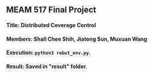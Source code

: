 ## MEAM 517 Final Project

#### Title: Distributed Coverage Control

#### Members: Shall Chee Shih, Jiatong Sun, Muxuan Wang

#### Execution: `python3 robot_env.py`. 

#### Result: Saved in "result" folder.